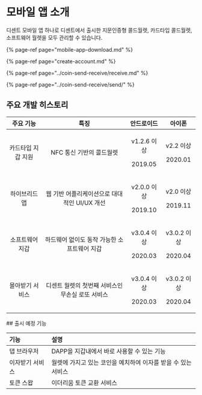 # 모바일 앱 소개

디센트 모바일 앱 하나로 디센트에서 출시한 지문인증형 콜드월렛, 카드타입 콜드월렛, 소프트웨어 월렛을 모두 관리할 수 있습니다.

{% page-ref page="mobile-app-download.md" %}

{% page-ref page="create-account.md" %}

{% page-ref page="../coin-send-receive/receive.md" %}

{% page-ref page="../coin-send-receive/send/" %}

## 주요 개발 히스토리

<table>
  <thead>
    <tr>
      <th style="text-align:center">&#xC8FC;&#xC694; &#xAE30;&#xB2A5;</th>
      <th style="text-align:center">&#xD2B9;&#xC9D5;</th>
      <th style="text-align:center">&#xC548;&#xB4DC;&#xB85C;&#xC774;&#xB4DC;</th>
      <th style="text-align:center">&#xC544;&#xC774;&#xD3F0;</th>
    </tr>
  </thead>
  <tbody>
    <tr>
      <td style="text-align:center">&#xCE74;&#xB4DC;&#xD0C0;&#xC785; &#xC9C0;&#xAC11; &#xC9C0;&#xC6D0;</td>
      <td
      style="text-align:center">NFC &#xD1B5;&#xC2E0; &#xAE30;&#xBC18;&#xC758; &#xCF5C;&#xB4DC;&#xC6D4;&#xB81B;</td>
        <td
        style="text-align:center">
          <p>v1.2.6 &#xC774;&#xC0C1;</p>
          <p>2019.05</p>
          </td>
          <td style="text-align:center">
            <p>v2.2 &#xC774;&#xC0C1;</p>
            <p>2020.01</p>
          </td>
    </tr>
    <tr>
      <td style="text-align:center">&#xD558;&#xC774;&#xBE0C;&#xB9AC;&#xB4DC; &#xC571;</td>
      <td style="text-align:center">&#xC6F9; &#xAE30;&#xBC18; &#xC5B4;&#xD50C;&#xB9AC;&#xCF00;&#xC774;&#xC158;&#xC73C;&#xB85C;
        &#xB300;&#xB300;&#xC801;&#xC778; UI/UX &#xAC1C;&#xC120;</td>
      <td style="text-align:center">
        <p>v2.0.0 &#xC774;&#xC0C1;</p>
        <p>2019.10</p>
      </td>
      <td style="text-align:center">
        <p>v2.0 &#xC774;&#xC0C1;</p>
        <p>2019.11</p>
      </td>
    </tr>
    <tr>
      <td style="text-align:center">&#xC18C;&#xD504;&#xD2B8;&#xC6E8;&#xC5B4; &#xC9C0;&#xAC11;</td>
      <td style="text-align:center">&#xD558;&#xB4DC;&#xC6E8;&#xC5B4; &#xC5C6;&#xC774;&#xB3C4; &#xB3D9;&#xC791;
        &#xAC00;&#xB2A5;&#xD55C; &#xC18C;&#xD504;&#xD2B8;&#xC6E8;&#xC5B4; &#xC9C0;&#xAC11;</td>
      <td
      style="text-align:center">
        <p>v3.0.4 &#xC774;&#xC0C1;</p>
        <p>2020.03</p>
        </td>
        <td style="text-align:center">
          <p>v3.0.2 &#xC774;&#xC0C1;</p>
          <p>2020.04</p>
        </td>
    </tr>
    <tr>
      <td style="text-align:center">&#xBAB0;&#xC544;&#xBC1B;&#xAE30; &#xC11C;&#xBE44;&#xC2A4;</td>
      <td style="text-align:center">&#xB514;&#xC13C;&#xD2B8; &#xC6D4;&#xB81B;&#xC758; &#xCCAB;&#xBC88;&#xC9F8;
        &#xC11C;&#xBE44;&#xC2A4;&#xC778; &#xBB34;&#xC190;&#xC2E4; &#xB85C;&#xB610;
        &#xC11C;&#xBE44;&#xC2A4;</td>
      <td style="text-align:center">
        <p>v3.0.4 &#xC774;&#xC0C1;</p>
        <p>2020.03</p>
      </td>
      <td style="text-align:center">
        <p>v3.0.2 &#xC774;&#xC0C1;</p>
        <p>2020.04</p>
      </td>
    </tr>
  </tbody>
</table>## 출시 예정 기능

| 기능 | 설명 |
| :--- | :--- |
| 댑 브라우저 | DAPP을 지갑내에서 바로 사용할 수 있는 기능 |
| 이자받기 서비스 | 월렛에 가지고 있는 코인을 예치하여 이자를 받을 수 있는 서비스 |
| 토큰 스왑 | 이더리움 토큰 교환 서비스 |


